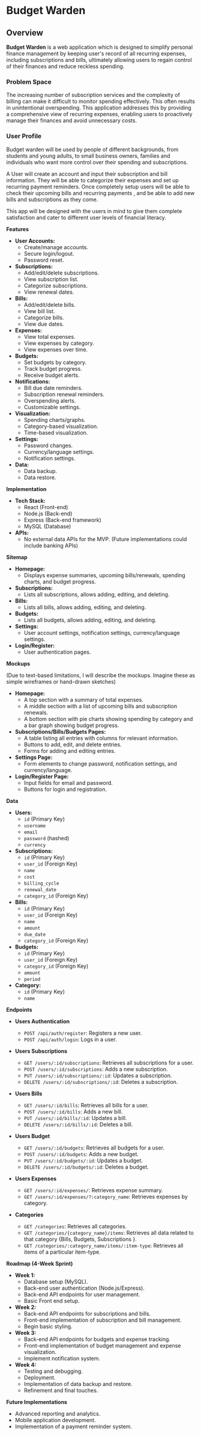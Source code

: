 # Budget Warden
## Overview

<b>Budget Warden</b> is a web application which is designed to simplify personal finance management by keeping user's record of all recurring expenses, including subscriptions and bills, ultimately allowing users to regain control of their finances and reduce reckless spending.

### Problem Space

The increasing number of subscription services and the complexity of billing can make it difficult to monitor spending effectively. This often results in unintentional overspending. This application addresses this by providing a comprehensive view of recurring expenses, enabling users to proactively manage their finances and avoid unnecessary costs.

### User Profile

Budget warden will be used by people of different backgrounds, from students and young adults, to small business owners, families and individuals who want more control over their spending and subscriptions.

A User will create an account and input their subscription and bill information. They will be able to categorize their expenses and set up recurring payment reminders. Once completely setup users will be able to check their upcoming bills and recurring payments , and be able to add new bills and subscriptions as they come.

This app will be designed with the users in mind to give them complete satisfaction and cater to different user levels of financial literacy.

**Features**

- **User Accounts:**
  - Create/manage accounts.
  - Secure login/logout.
  - Password reset.
- **Subscriptions:**
  - Add/edit/delete subscriptions.
  - View subscription list.
  - Categorize subscriptions.
  - View renewal dates.
- **Bills:**
  - Add/edit/delete bills.
  - View bill list.
  - Categorize bills.
  - View due dates.
- **Expenses:**
  - View total expenses.
  - View expenses by category.
  - View expenses over time.
- **Budgets:**
  - Set budgets by category.
  - Track budget progress.
  - Receive budget alerts.
- **Notifications:**
  - Bill due date reminders.
  - Subscription renewal reminders.
  - Overspending alerts.
  - Customizable settings.
- **Visualization:**
  - Spending charts/graphs.
  - Category-based visualization.
  - Time-based visualization.
- **Settings:**
  - Password changes.
  - Currency/language settings.
  - Notification settings.
- **Data:**
  - Data backup.
  - Data restore.

**Implementation**

- **Tech Stack:**
  - React (Front-end)
  - Node.js (Back-end)
  - Express (Back-end framework)
  - MySQL (Database)
- **APIs:**
  - No external data APIs for the MVP. (Future implementations could include banking APIs)

**Sitemap**

- **Homepage:**
  - Displays expense summaries, upcoming bills/renewals, spending charts, and budget progress.
- **Subscriptions:**
  - Lists all subscriptions, allows adding, editing, and deleting.
- **Bills:**
  - Lists all bills, allows adding, editing, and deleting.
- **Budgets:**
  - Lists all budgets, allows adding, editing, and deleting.
- **Settings:**
  - User account settings, notification settings, currency/language settings.
- **Login/Register:**
  - User authentication pages.

**Mockups**

(Due to text-based limitations, I will describe the mockups. Imagine these as simple wireframes or hand-drawn sketches)

- **Homepage:**
  - A top section with a summary of total expenses.
  - A middle section with a list of upcoming bills and subscription renewals.
  - A bottom section with pie charts showing spending by category and a bar graph showing budget progress.
- **Subscriptions/Bills/Budgets Pages:**
  - A table listing all entries with columns for relevant information.
  - Buttons to add, edit, and delete entries.
  - Forms for adding and editing entries.
- **Settings Page:**
  - Form elements to change password, notification settings, and currency/language.
- **Login/Register Page:**
  - Input fields for email and password.
  - Buttons for login and registration.

**Data**

- **Users:**
  - `id` (Primary Key)
  - `username`
  - `email`
  - `password` (hashed)
  - `currency`
- **Subscriptions:**
  - `id` (Primary Key)
  - `user_id` (Foreign Key)
  - `name`
  - `cost`
  - `billing_cycle`
  - `renewal_date`
  - `category_id` (Foreign Key)
- **Bills:**
  - `id` (Primary Key)
  - `user_id` (Foreign Key)
  - `name`
  - `amount`
  - `due_date`
  - `category_id` (Foreign Key)
- **Budgets:**
  - `id` (Primary Key)
  - `user_id` (Foreign Key)
  - `category_id` (Foreign Key)
  - `amount`
  - `period`
- **Category:**
  - `id` (Primary Key)
  - `name`

**Endpoints**

- **Users Authentication**

  - `POST /api/auth/register`: Registers a new user.
  - `POST /api/auth/login`: Logs in a user.

- **Users Subscriptions**

  - `GET /users/:id/subscriptions`: Retrieves all subscriptions for a user.
  - `POST /users/:id/subscriptions`: Adds a new subscription.
  - `PUT /users/:id/subscriptions/:id`: Updates a subscription.
  - `DELETE /users/:id/subscriptions/:id`: Deletes a subscription.

- **Users Bills**

  - `GET /users/:id/bills`: Retrieves all bills for a user.
  - `POST /users/:id/bills`: Adds a new bill.
  - `PUT /users/:id/bills/:id`: Updates a bill.
  - `DELETE /users/:id/bills/:id`: Deletes a bill.

- **Users Budget**

  - `GET /users/:id/budgets`: Retrieves all budgets for a user.
  - `POST /users/:id/budgets`: Adds a new budget.
  - `PUT /users/:id/budgets/:id`: Updates a budget.
  - `DELETE /users/:id/budgets/:id`: Deletes a budget.

- **Users Expenses**

  - `GET /users/:id/expenses/`: Retrieves expense summary.
  - `GET /users/:id/expenses/?:category_name`: Retrieves expenses by category.

- **Categories**
  - `GET /categories`: Retrieves all categories.  
  - `GET /categories/{category_name}/items`: Retrieves all data related to that category {Bills, Budgets, Subscriptions }.
  - `GET /categories/:category_name/items/:item-type`: Retrieves all items of a particular item-type.


**Roadmap (4-Week Sprint)**

- **Week 1:**
  - Database setup (MySQL).
  - Back-end user authentication (Node.js/Express).
  - Back-end API endpoints for user management.
  - Basic Front end setup.
- **Week 2:**
  - Back-end API endpoints for subscriptions and bills.
  - Front-end implementation of subscription and bill management.
  - Begin basic styling.
- **Week 3:**
  - Back-end API endpoints for budgets and expense tracking.
  - Front-end implementation of budget management and expense visualization.
  - Implement notification system.
- **Week 4:**
  - Testing and debugging.
  - Deployment.
  - Implementation of data backup and restore.
  - Refinement and final touches.

**Future Implementations**

- Advanced reporting and analytics.
- Mobile application development.
- Implementation of a payment reminder system.